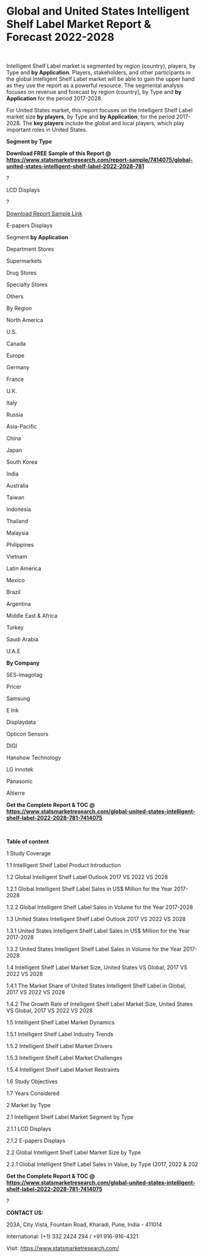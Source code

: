 <h1>Global and United States Intelligent Shelf Label Market Report & Forecast 2022-2028</h1><br/><p>Intelligent Shelf Label market is segmented by region (country), players, by Type and <strong>by Application</strong>. Players, stakeholders, and other participants in the global Intelligent Shelf Label market will be able to gain the upper hand as they use the report as a powerful resource. The segmental analysis focuses on revenue and forecast by region (country), by Type and <strong>by Application</strong> for the period 2017-2028.</p>
 
 
 
 <p>For United States market, this report focuses on the Intelligent Shelf Label market size <strong>by players</strong>, by Type and <strong>by Application</strong>, for the period 2017-2028. The <strong>key players</strong> include the global and local players, which play important roles in United States.</p>
 
 
 
 <p><strong>Segment by Type</strong></p>
 
 
 
 <div><b>Download FREE Sample of this Report @ <a href="https://www.statsmarketresearch.com/download-free-sample/7414075/global-united-states-intelligent-shelf-label-2022-2028-781">https://www.statsmarketresearch.com/report-sample/7414075/global-united-states-intelligent-shelf-label-2022-2028-781</a></b></div>
 
 
 
 <p>? </p>
 
 
 
 <p>LCD Displays</p>
 
 
 
 <p>? </p>
 
 
 
 <p><a href="https://www.statsmarketresearch.com/download-free-sample/7414075/global-united-states-intelligent-shelf-label-2022-2028-781">Download Report Sample Link</a></p>
 
 
 
 <p>E-papers Displays</p>
 
 
 
 <p>Segment <strong>by Application</strong></p>
 
 
 
 <p>Department Stores</p>
 
 
 
 <p>Supermarkets</p>
 
 
 
 <p>Drug Stores</p>
 
 
 
 <p>Specialty Stores</p>
 
 
 
 <p>Others</p>
 
 
 
 <p>By Region</p>
 
 
 
 <p>North America</p>
 
 
 
 <p>U.S.</p>
 
 
 
 <p>Canada</p>
 
 
 
 <p>Europe</p>
 
 
 
 <p>Germany</p>
 
 
 
 <p>France</p>
 
 
 
 <p>U.K.</p>
 
 
 
 <p>Italy</p>
 
 
 
 <p>Russia</p>
 
 
 
 <p>Asia-Pacific</p>
 
 
 
 <p>China</p>
 
 
 
 <p>Japan</p>
 
 
 
 <p>South Korea</p>
 
 
 
 <p>India</p>
 
 
 
 <p>Australia</p>
 
 
 
 <p>Taiwan</p>
 
 
 
 <p>Indonesia</p>
 
 
 
 <p>Thailand</p>
 
 
 
 <p>Malaysia</p>
 
 
 
 <p>Philippines</p>
 
 
 
 <p>Vietnam</p>
 
 
 
 <p>Latin America</p>
 
 
 
 <p>Mexico</p>
 
 
 
 <p>Brazil</p>
 
 
 
 <p>Argentina</p>
 
 
 
 <p>Middle East & Africa</p>
 
 
 
 <p>Turkey</p>
 
 
 
 <p>Saudi Arabia</p>
 
 
 
 <p>U.A.E</p>
 
 
 
 <p><strong>By Company</strong></p>
 
 
 
 <p>SES-imagotag</p>
 
 
 
 <p>Pricer</p>
 
 
 
 <p>Samsung</p>
 
 
 
 <p>E Ink</p>
 
 
 
 <p>Displaydata</p>
 
 
 
 <p>Opticon Sensors</p>
 
 
 
 <p>DIGI</p>
 
 
 
 <p>Hanshow Technology</p>
 
 
 
 <p>LG innotek</p>
 
 
 
 <p>Panasonic</p>
 
 
 
 <p>Altierre</p>
 
 
 
 <div><b>Get the Complete Report & TOC @ <a href="https://www.statsmarketresearch.com/global-united-states-intelligent-shelf-label-2022-2028-781-7414075">https://www.statsmarketresearch.com/global-united-states-intelligent-shelf-label-2022-2028-781-7414075</a></b></div>
 
 
 
 <p><br />
 
 <b>Table of content</b></p>
 
 
 
 <p>1 Study Coverage<br />
 
 1.1 Intelligent Shelf Label Product Introduction<br />
 
 1.2 Global Intelligent Shelf Label Outlook 2017 VS 2022 VS 2028<br />
 
 1.2.1 Global Intelligent Shelf Label Sales in US$ Million for the Year 2017-2028<br />
 
 1.2.2 Global Intelligent Shelf Label Sales in Volume for the Year 2017-2028<br />
 
 1.3 United States Intelligent Shelf Label Outlook 2017 VS 2022 VS 2028<br />
 
 1.3.1 United States Intelligent Shelf Label Sales in US$ Million for the Year 2017-2028<br />
 
 1.3.2 United States Intelligent Shelf Label Sales in Volume for the Year 2017-2028<br />
 
 1.4 Intelligent Shelf Label Market Size, United States VS Global, 2017 VS 2022 VS 2028<br />
 
 1.4.1 The Market Share of United States Intelligent Shelf Label in Global, 2017 VS 2022 VS 2028<br />
 
 1.4.2 The Growth Rate of Intelligent Shelf Label Market Size, United States VS Global, 2017 VS 2022 VS 2028<br />
 
 1.5 Intelligent Shelf Label Market Dynamics<br />
 
 1.5.1 Intelligent Shelf Label Industry Trends<br />
 
 1.5.2 Intelligent Shelf Label Market Drivers<br />
 
 1.5.3 Intelligent Shelf Label Market Challenges<br />
 
 1.5.4 Intelligent Shelf Label Market Restraints<br />
 
 1.6 Study Objectives<br />
 
 1.7 Years Considered<br />
 
 2 Market by Type<br />
 
 2.1 Intelligent Shelf Label Market Segment by Type<br />
 
 2.1.1 LCD Displays<br />
 
 2.1.2 E-papers Displays<br />
 
 2.2 Global Intelligent Shelf Label Market Size by Type<br />
 
 2.2.1 Global Intelligent Shelf Label Sales in Value, by Type (2017, 2022 & 202</p>
 
 
 
 <div><b>Get the Complete Report & TOC @ <a href="https://www.statsmarketresearch.com/global-united-states-intelligent-shelf-label-2022-2028-781-7414075">https://www.statsmarketresearch.com/global-united-states-intelligent-shelf-label-2022-2028-781-7414075</a></b></div>
 
 
 
 <p>? </p>
 
 
 
 <p><b>CONTACT US:</b><br />
 
 203A, City Vista, Fountain Road, Kharadi, Pune, India - 411014<br />
 
 International: (+1) 332 2424 294 / +91 916-916-4321<br />
 
 Visit: <a href="https://www.statsmarketresearch.com/">https://www.statsmarketresearch.com/</a></p>